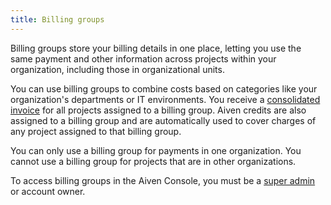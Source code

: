 ```yaml
---
title: Billing groups
---
```


Billing groups store your billing details in one place, letting you use the same payment and other information across projects within your organization, including those in organizational units.

You can use billing groups to combine costs based on categories like your organization's
departments or IT environments. You receive a [consolidated invoice](/docs/platform/concepts/billing-and-payment) for all projects assigned to a billing group. Aiven credits
are also assigned to a billing group and are automatically used to cover charges
of any project assigned to that billing group.

You can only use a billing group for payments in one organization. You
cannot use a billing group for projects that are in other organizations.

To access billing groups in the Aiven Console, you must be a
[super admin](/docs/platform/howto/make-super-admin) or account owner.
